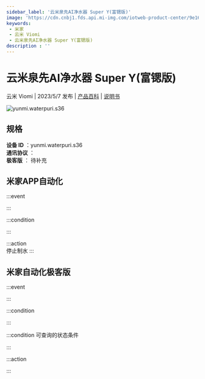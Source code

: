 ```yaml
---
sidebar_label: '云米泉先AI净水器 Super Y(富锶版)'
image: 'https://cdn.cnbj1.fds.api.mi-img.com/iotweb-product-center/9e16de214a259d624303ea266c47c156_1679553299928.png?GalaxyAccessKeyId=AKVGLQWBOVIRQ3XLEW&Expires=9223372036854775807&Signature=whmgQl2N9KCirN3Gv8ed1NUsq6Y='
keywords: 
 - 米家
 - 云米 Viomi
 - 云米泉先AI净水器 Super Y(富锶版)
description : ''
---
```

# 云米泉先AI净水器 Super Y(富锶版)

云米 Viomi | 2023/5/7 发布 | [产品百科](https://home.mi.com/webapp/content/baike/product/index.html?model=yunmi.waterpuri.s36/) | [说明书](https://home.mi.com/views/introduction.html?model=yunmi.waterpuri.s36&region=cn)

![yunmi.waterpuri.s36](https://cdn.cnbj1.fds.api.mi-img.com/iotweb-product-center/9e16de214a259d624303ea266c47c156_1679553299928.png?GalaxyAccessKeyId=AKVGLQWBOVIRQ3XLEW&Expires=9223372036854775807&Signature=whmgQl2N9KCirN3Gv8ed1NUsq6Y=)

## 规格  
> 
**设备 ID** ：yunmi.waterpuri.s36  
**通讯协议** ：  
**极客版**  ： 待补充 


## 米家APP自动化  

:::event  

:::

:::condition  

:::

:::action   
停止制水
:::

## 米家自动化极客版  

:::event  

:::

:::condition  

:::

:::condition 可查询的状态条件  

:::

:::action  

:::

        
